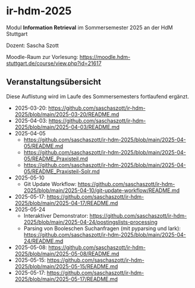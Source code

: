# ir-hdm-2025
Modul **Information Retrieval** im Sommersemester 2025 an der HdM Stuttgart

Dozent: Sascha Szott

Moodle-Raum zur Vorlesung: https://moodle.hdm-stuttgart.de/course/view.php?id=21617

## Veranstaltungsübersicht

Diese Auflistung wird im Laufe des Sommersemesters fortlaufend ergänzt.

* 2025-03-20: https://github.com/saschaszott/ir-hdm-2025/blob/main/2025-03-20/README.md
* 2025-04-03: https://github.com/saschaszott/ir-hdm-2025/blob/main/2025-04-03/README.md
* 2025-04-05
  * https://github.com/saschaszott/ir-hdm-2025/blob/main/2025-04-05/README.md
  * https://github.com/saschaszott/ir-hdm-2025/blob/main/2025-04-05/README_Praxisteil.md
  * https://github.com/saschaszott/ir-hdm-2025/blob/main/2025-04-05/README_Praxisteil-Solr.md
* 2025-05-10
  * Git Update Workflow: https://github.com/saschaszott/ir-hdm-2025/blob/main/2025-04-10/git-update-workflow/README.md
* 2025-05-17: https://github.com/saschaszott/ir-hdm-2025/blob/main/2025-04-17/README.md
* 2025-05-24
  * Interaktiver Demonstrator: https://github.com/saschaszott/ir-hdm-2025/blob/main/2025-04-24/postingslists-processing
  * Parsing von Booleschen Suchanfragen (mit pyparsing und lark): https://github.com/saschaszott/ir-hdm-2025/blob/main/2025-04-24/README.md
* 2025-05-08: https://github.com/saschaszott/ir-hdm-2025/blob/main/2025-05-08/README.md
* 2025-05-15: https://github.com/saschaszott/ir-hdm-2025/blob/main/2025-05-15/README.md
* 2025-05-17: https://github.com/saschaszott/ir-hdm-2025/blob/main/2025-05-17/README.md
